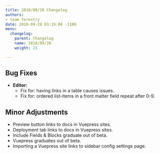 ```yaml
---
title: 2018/09/28 Changelog
authors:
- team forestry
date: 2018-09-28 03:19:04 -1100
menu:
  changelog:
    parent: Changelog
    name: 2018/09/28
    weight: 21

---
```

## Bug Fixes

* **Editor:** 
  * Fix for: having links in a table causes issues.
  * Fix for: ordered list-items in a front matter field repeat after 0-9.

## Minor Adjustments

* Preview button links to docs in Vuepress sites.
* Deployment tab links to docs in Vuepress sites.
* Include Fields & Blocks graduate out of beta.
* Vuepress graduates out of beta.
* Importing a Vuepress site links to sidebar config settings page.